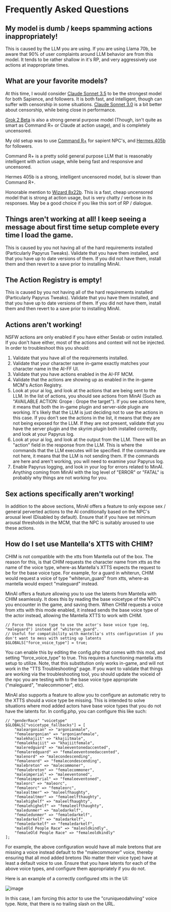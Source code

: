 # Frequently Asked Questions

## My model is dumb / keeps spamming actions inappropriately!
This is caused by the LLM you are using. If you are using Llama 70b, be aware that 90% of user complaints around LLM behavior are from this model. It tends to be rather shallow in it's RP, and very aggressively use actions at inappropriate times.


## What are your favorite models?
At this time, I would consider [Claude Sonnet 3.5](https://openrouter.ai/anthropic/claude-3.5-sonnet) to be the strongest model for both Sapience, and followers. It is both fast, and intelligent, though can suffer with censorship in some situations. [Claude Sonnet 3.0](https://openrouter.ai/anthropic/claude-3-sonnet) is a bit better about censorship, while being close in performance.

[Grok 2 Beta](https://openrouter.ai/x-ai/grok-beta) is also a strong general purpose model (Though, isn't quite as smart as Command R+ or Claude at action usage), and is completely uncensored.

My old setup was to use [Command R+](https://openrouter.ai/cohere/command-r-plus) for sapient NPC's, and [Hermes 405b](https://openrouter.ai/nousresearch/hermes-3-llama-3.1-405b) for followers.

Command R+ is a pretty solid general purpose LLM that is reasonably intelligent with action usage, while being fast and responsive and uncensored.

Hermes 405b is a strong, intelligent uncensored model, but is slower than Command R+.

Honorable mention to [Wizard 8x22b](https://openrouter.ai/microsoft/wizardlm-2-8x22b). This is a fast, cheap uncensored model that is strong at action usage, but is very chatty / verbose in its responses. May be a good choice if you like this sort of RP / dialogue.


## Things aren't working at all! I keep seeing a message about first time setup complete every time I load the game.
This is caused by you not having all of the hard requirements installed (Particularly Papyrus Tweaks). Validate that you have them installed, and that you have up to date versions of them. If you did not have them, install them and then revert to a save prior to installing MinAI.

## The Action Registry is empty!
This is caused by you not having all of the hard requirements installed (Particularly Papyrus Tweaks). Validate that you have them installed, and that you have up to date versions of them. If you did not have them, install them and then revert to a save prior to installing MinAI.

## Actions aren't working!
NSFW actions are only enabled if you have either Sexlab or ostim installed. If you don't have either, most of the actions and context will not be injected. In order to troubleshoot this you should:
1) Validate that you have all of the requirements installed.
2) Validate that your character name in-game exactly matches your character name in the AI-FF UI.
3) Validate that you have actions enabled in the AI-FF MCM.
4) Validate that the actions are showing up as enabled in the in-game MCM's Action Registry.
5) Look at your ai log, and look at the actions that are being sent to the LLM. In the list of actions, you should see actions from MinAI (Such as "AVAILABLE ACTION: Grope : Grope the target"). If you see actions here, it means that both the in-game plugin and server-side plugin are working. It's likely that the LLM is just deciding not to use the actions in this case. If you don't see the actions in the list, it means that they are not being exposed for the LLM. If they are not present, validate that you have the server plugin and the skyrim plugin both installed correctly, and look at your Papyrus log.
6) Look at your ai log, and look at the output from the LLM. There will be an "action" field in the response from the LLM. This is where the commands that the LLM executes will be specified. If the commands are not here, it means that the LLM is not sending them. If the commands are here and aren't working, you will need to examine your Papyrus log.
7) Enable Papyrus logging, and look in your log for errors related to MinAI. Anything coming from MinAI with the log level of "ERROR" or "FATAL" is probably why things are not working for you.

## Sex actions specifically aren't working!
In addition to the above sections, MinAI offers a feature to only expose sex / general perverted actions to the AI conditionally based on the NPC's arousal level (Disabled by default). Ensure that if you have set minimum arousal thresholds in the MCM, that the NPC is suitably aroused to use these actions.

## How do I set use Mantella's XTTS with CHIM?
CHIM is not compatible with the xtts from Mantella out of the box. The reason for this, is that CHIM requests the character name from xtts as the name of the voice type, where-as Mantella's XTTS expects the request to be for the base voice type. For example, for a guard in whiterun, CHIM would request a voice of type "whiterun_guard" from xtts, where-as mantella would expect "maleguard" instead.

MinAI offers a feature allowing you to use the latents from Mantella with CHIM seamlessly. It does this by reading the base voicetype of the NPC's you encounter in the game, and saving them. When CHIM requests a voice from xtts with this mode enabled, it instead sends the base voice type of the actor instead, allowing the Mantella XTTS to work with CHIM.
```
// Force the voice type to use the actor's base voice type (eg, "maleguard") instead of "whiterun_guard".
// Useful for compatibility with mantella's xtts configuration if you don't want to mess with setting up latents
$GLOBALS["force_voice_type"] = true;
```

You can enable this by editing the config.php that comes with this mod, and setting "force_voice_type" to true. This requires a functioning mantella xtts setup to utilize. Note, that this substitution only works in-game, and will not work in the "TTS Troubleshooting" page. If you want to validate that things are working via the troubleshooting tool, you should update the voiceid of the npc you are testing with to the base voice type appropriate ("maleguard", "malecommoner", etc).

MinAI also supports a feature to allow you to configure an automatic retry to the XTTS should a voice type be missing. This is intended to solve situations where mod added actors have base voice types that you do not have the latents for. In config.php, you can configure this like such:
```
// "genderRace" "voicetype"
$GLOBALS["voicetype_fallbacks"] = [
    "maleargonian" => "argonianmale",
    "femaleargonian" => "argonianfemale",
    "malekhajiit" => "khajiitmale",
    "femalekhajiit" => "khajiitfemale",
    "maleredguard" => "maleeventonedaccented",
    "femaleredguard" => "femaleeventonedaccented",
    "malenord" => "malecondescending",
    "femalenord" => "femalecondescending",
    "malebreton" => "malecommoner",
    "femalebreton" => "femalecommoner",
    "maleimperial" => "maleeventoned",
    "femaleimperial" => "femaleeventoned",
    "maleorc" => "maleorc",
    "femaleorc" => "femaleorc",
    "malealtmer" => "maleelfhaughty",
    "femalealtmer" => "femaleelfthaughty",
    "malehighelf" => "maleelfhaughty",
    "femalehighelf" => "femaleelfthaughty",
    "maledunmer" => "maledarkelf",
    "femaledunmer" => "femaledarkelf",
    "maledarkelf" => "maledarkelf",
    "femaledarkelf" => "femaledarkelf",
    "maleOld People Race" => "maleoldkindly",
    "femaleOld People Race" => "femaleoldkindly"
];
```
For example, the above configuration would have all male bretons that are missing a voice instead default to the "malecommoner" voice, thereby ensuring that all mod added bretons (No matter their voice type) have at least a default voice to use. Ensure that you have latents for each of the above voice types, and configure them appropriately if you do not.

Here is an example of a correctly configured xtts in the UI:

![image](https://github.com/user-attachments/assets/db7a8a66-ddba-4a97-bdd0-6962a336d6db)

In this case, I am forcing this actor to use the "cruniqueodahviing" voice type. Note, that there is no trailing slash on the URL.
